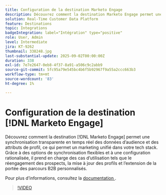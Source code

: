```yaml
---
title: Configuration de la destination Marketo Engage
description: Découvrez comment la destination Marketo Engage permet une synchronisation transparente en temps réel des données d’audience et des attributs de profil, ce qui permet un marketing unifié dans votre tech stack.
solution: Real-Time Customer Data Platform
feature: Destinations
topic: Integrations
badgeIntegration: label="Intégration" type="positive"
role: User, Admin
level: Intermediate
jira: KT-9262
thumbnail: 338248.jpg
last-substantial-update: 2025-09-02T00:00:00Z
duration: 338
exl-id: 7e7e2647-0eb8-4f37-8a91-a506c9c2abb9
source-git-commit: 5fc95a79e545bc4b6f5b92967f9a55a2ccc663b3
workflow-type: tm+mt
source-wordcount: '83'
ht-degree: 1%

---
```


# Configuration de la destination [!DNL Marketo Engage]

Découvrez comment la destination [!DNL Marketo Engage] permet une synchronisation transparente en temps réel des données d’audience et des attributs de profil, ce qui permet un marketing unifié dans votre tech stack. Grâce à des options de synchronisation flexibles et à une configuration rationalisée, il prend en charge des cas d’utilisation tels que le réengagement des prospects, la mise à jour des profils et l’extension de la portée des parcours B2B personnalisés.

Pour plus d’informations, consultez la [ documentation ](https://experienceleague.adobe.com/fr/docs/experience-platform/destinations/catalog/adobe/marketo-engage-connection).

>[!VIDEO](https://video.tv.adobe.com/v/3440160?learn=on&enablevpops&captions=fre_fr)

